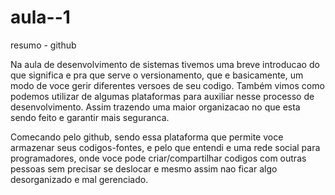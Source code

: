 # aula--1
resumo - github

Na aula de desenvolvimento de sistemas tivemos uma breve introducao do que significa e pra que serve o versionamento, que e basicamente, um modo de voce gerir diferentes versoes de seu codigo. Também vimos como podemos utilizar de algumas plataformas para auxiliar nesse processo de desenvolvimento. Assim trazendo uma maior organizacao no que esta sendo feito e garantir mais seguranca. 

Comecando pelo github, sendo essa plataforma que permite voce armazenar seus codigos-fontes, e pelo que entendi e uma rede social para programadores, onde voce pode criar/compartilhar codigos com outras pessoas sem precisar se deslocar e mesmo assim nao ficar algo desorganizado e mal gerenciado.
